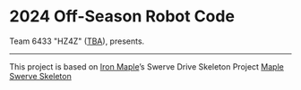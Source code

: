 # 2024 Off-Season Robot Code

Team 6433 "HZ4Z" ([TBA](https://www.thebluealliance.com/team/6433)), presents.

---


This project is based on [Iron Maple](https://www.thebluealliance.com/team/5516/2024)’s Swerve Drive Skeleton Project [Maple Swerve Skeleton](https://github.com/Shenzhen-Robotics-Alliance/Maple-Swerve-Skeleton)
